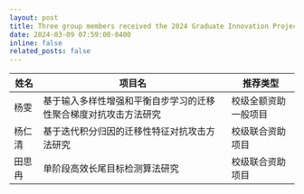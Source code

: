 ```yaml
---
layout: post
title: Three group members received the 2024 Graduate Innovation Project. Congrats to Wen Yang, Renqing Yang, and Siran Tian.
date: 2024-03-09 07:59:00-0400
inline: false
related_posts: false
---
```




| 姓名   | 项目名                                                       | 推荐类型             |
| ------ | ------------------------------------------------------------ | -------------------- |
| 杨雯   | 基于输入多样性增强和平衡自步学习的迁移性聚合梯度对抗攻击方法研究 | 校级全额资助一般项目 |
| 杨仁清 | 基于迭代积分归因的迁移性特征对抗攻击方法研究                 | 校级联合资助项目     |
| 田思冉 | 单阶段高效长尾目标检测算法研究                               | 校级联合资助项目     |
